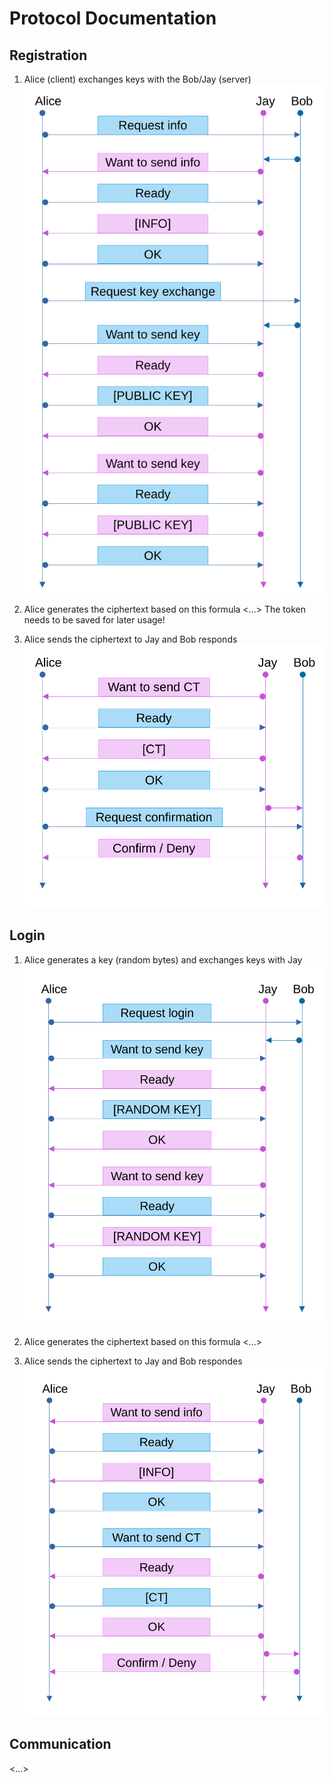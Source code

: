 # Protocol Documentation

## Registration

1. Alice (client) exchanges keys with the Bob/Jay (server)
![register1](register_kx.png)

1. Alice generates the ciphertext based on this formula
<...>
The token needs to be saved for later usage!

1. Alice sends the ciphertext to Jay and Bob responds
![register2](register_ct.png)

## Login

1. Alice generates a key (random bytes) and exchanges keys with Jay
![login1](login_kx.png)

1. Alice generates the ciphertext based on this formula
<...>

1. Alice sends the ciphertext to Jay and Bob respondes
![login1](login_ct.png)

## Communication
<...>
